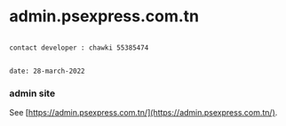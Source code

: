 # admin.psexpress.com.tn

```

contact developer : chawki 55385474

```

```

date: 28-march-2022

```

### admin site

See [https://admin.psexpress.com.tn/](https://admin.psexpress.com.tn/).
